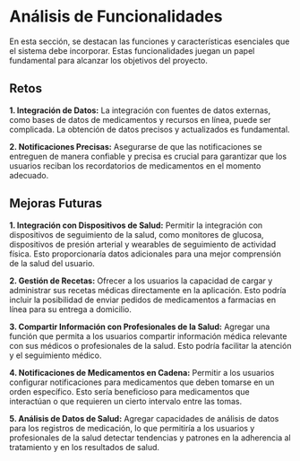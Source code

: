 # Análisis de Funcionalidades

En esta sección, se destacan las funciones y características esenciales que el sistema debe incorporar. Estas funcionalidades juegan un papel fundamental para alcanzar los objetivos del proyecto.

## Retos

**1. Integración de Datos:** La integración con fuentes de datos externas, como bases de datos de medicamentos y recursos en línea, puede ser complicada. La obtención de datos precisos y actualizados es fundamental.

**2. Notificaciones Precisas:** Asegurarse de que las notificaciones se entreguen de manera confiable y precisa es crucial para garantizar que los usuarios reciban los recordatorios de medicamentos en el momento adecuado.

## Mejoras Futuras

**1. Integración con Dispositivos de Salud:** Permitir la integración con dispositivos de seguimiento de la salud, como monitores de glucosa, dispositivos de presión arterial y wearables de seguimiento de actividad física. Esto proporcionaría datos adicionales para una mejor comprensión de la salud del usuario.

**2. Gestión de Recetas:** Ofrecer a los usuarios la capacidad de cargar y administrar sus recetas médicas directamente en la aplicación. Esto podría incluir la posibilidad de enviar pedidos de medicamentos a farmacias en línea para su entrega a domicilio.

**3. Compartir Información con Profesionales de la Salud:** Agregar una función que permita a los usuarios compartir información médica relevante con sus médicos o profesionales de la salud. Esto podría facilitar la atención y el seguimiento médico.

**4. Notificaciones de Medicamentos en Cadena:** Permitir a los usuarios configurar notificaciones para medicamentos que deben tomarse en un orden específico. Esto sería beneficioso para medicamentos que interactúan o que requieren un cierto intervalo entre las tomas.

**5. Análisis de Datos de Salud:** Agregar capacidades de análisis de datos para los registros de medicación, lo que permitiría a los usuarios y profesionales de la salud detectar tendencias y patrones en la adherencia al tratamiento y en los resultados de salud.
